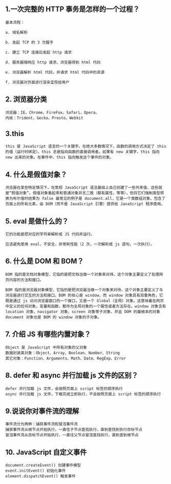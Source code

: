 ## 1.一次完整的 HTTP 事务是怎样的一个过程？

```
基本流程：

a. 域名解析

b. 发起 TCP 的 3 次握手

c. 建立 TCP 连接后发起 http 请求

d. 服务器端响应 http 请求，浏览器得到 html 代码

e. 浏览器解析 html 代码，并请求 html 代码中的资源

f. 浏览器对页面进行渲染呈现给用户
```

## 2. 浏览器分类

```
浏览器：IE，Chrome，FireFox，Safari，Opera。
内核：Trident，Gecko，Presto，Webkit
```

## 3.this

```
this 是 JavaScript 语言的一个关键字。在绝大多数情况下，函数的调用方式决定了 this 的值（运行时绑定）。this 总是指向函数的直接调用者。如果有 new 关键字，this 指向 new 出来的对象。在事件中，this 指向触发这个事件的对象。
```

## 4. 什么是假值对象？

```
浏览器在某些特定情况下，在常规 JavaScript 语法基础上自己创建了一些外来值，这些就是“假值对象”。假值对象看起来和普通对象并无二致（都有属性，等等），但将它们强制类型转换为布尔值时结果为 false 最常见的例子是 document.all，它是一个类数组对象，包含了页面上的所有元素，由 DOM（而不是 JavaScript 引擎）提供给 JavaScript 程序使用。
```

## 5. eval 是做什么的？

```
它的功能是把对应的字符串解析成 JS 代码并运行。

应该避免使用 eval，不安全，非常耗性能（2 次，一次解析成 js 语句，一次执行）。
```

## 6. 什么是 DOM 和 BOM？

```
DOM 指的是文档对象模型，它指的是把文档当做一个对象来对待，这个对象主要定义了处理网页内容的方法和接口。

BOM 指的是浏览器对象模型，它指的是把浏览器当做一个对象来对待，这个对象主要定义了与浏览器进行交互的方法和接口。BOM 的核心是 window，而 window 对象具有双重角色，它既是通过 js 访问浏览器窗口的一个接口，又是一个 Global（全局）对象。这意味着在网页中定义的任何对象，变量和函数，都作为全局对象的一个属性或者方法存在。window 对象含有 location 对象、navigator 对象、screen 对象等子对象，并且 DOM 的最根本的对象 document 对象也是 BOM 的 window 对象的子对象。
```

## 7. 介绍 JS 有哪些内置对象？

```
Object 是 JavaScript 中所有对象的父对象
数据封装类对象：Object、Array、Boolean、Number、String
其它对象：Function、Arguments、Math、Date、RegExp、Error
```

## 8. defer 和 async 并行加载 js 文件的区别？

```
defer 并行加载 js 文件，会按照页面上 script 标签的顺序执行
async 并行加载 js 文件，下载完成立即执行，不会按照页面上 script 标签的顺序执行
```

## 9.说说你对事件流的理解

```
事件流分为两种：捕获事件流和冒泡事件流
捕获事件流从根节点开始执行，一直往子节点查找执行，直到查找到执行目标节点
冒泡事件流从目标节点开始执行，一直往父节点冒泡查找执行，直到查到根节点
```

## 10. JavaScript 自定义事件

```
document.createEvent() 创建事件模型
event.initEvent() 初始化事件
element.dispatchEvent() 触发事件
```
